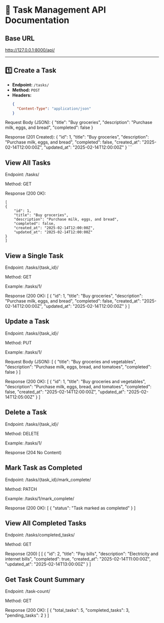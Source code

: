 # 📌 Task Management API Documentation

## Base URL

http://127.0.0.1:8000/api/

---

## 1️⃣ Create a Task
- **Endpoint:** `/tasks/`
- **Method:** `POST`
- **Headers:**
  ```json
  {
    "Content-Type": "application/json"
  }

 Request Body (JSON):
    {
    "title": "Buy groceries",
    "description": "Purchase milk, eggs, and bread",
    "completed": false
    }

Response (201 Created):
   {
  "id": 1,
  "title": "Buy groceries",
  "description": "Purchase milk, eggs, and bread",
  "completed": false,
  "created_at": "2025-02-14T12:00:00Z",
  "updated_at": "2025-02-14T12:00:00Z"
}
    ```

## View All Tasks

Endpoint: /tasks/

Method: GET

Response (200 OK):

    [
    {
        "id": 1,
        "title": "Buy groceries",
        "description": "Purchase milk, eggs, and bread",
        "completed": false,
        "created_at": "2025-02-14T12:00:00Z",
        "updated_at": "2025-02-14T12:00:00Z"
    }
    ]

## View a Single Task

Endpoint: /tasks/{task_id}/

Method: GET

Example: /tasks/1/

Response (200 OK):
    [
    {
    "id": 1,
    "title": "Buy groceries",
    "description": "Purchase milk, eggs, and bread",
    "completed": false,
    "created_at": "2025-02-14T12:00:00Z",
    "updated_at": "2025-02-14T12:00:00Z"
    }
    ]

## Update a Task

Endpoint: /tasks/{task_id}/

Method: PUT

Example: /tasks/1/

Request Body (JSON):
[
    {
  "title": "Buy groceries and vegetables",
  "description": "Purchase milk, eggs, bread, and tomatoes",
  "completed": false
}
]

Response (200 OK):
[
    {
  "id": 1,
  "title": "Buy groceries and vegetables",
  "description": "Purchase milk, eggs, bread, and tomatoes",
  "completed": false,
  "created_at": "2025-02-14T12:00:00Z",
  "updated_at": "2025-02-14T12:05:00Z"
}
]

## Delete a Task

Endpoint: /tasks/{task_id}/

Method: DELETE

Example: /tasks/1/

Response (204 No Content)


## Mark Task as Completed

Endpoint: /tasks/{task_id}/mark_complete/

Method: PATCH

Example: /tasks/1/mark_complete/

Response (200 OK):
 [
        {
    "status": "Task marked as completed"
    }
 ]


## View All Completed Tasks

Endpoint: /tasks/completed_tasks/

Method: GET

Response (200)    [
[
  {
    "id": 2,
    "title": "Pay bills",
    "description": "Electricity and internet bills",
    "completed": true,
    "created_at": "2025-02-14T11:00:00Z",
    "updated_at": "2025-02-14T13:00:00Z"
  }
]


## Get Task Count Summary

Endpoint: /task-count/

Method: GET

Response (200 OK):
[
    {
  "total_tasks": 5,
  "completed_tasks": 3,
  "pending_tasks": 2
}
]